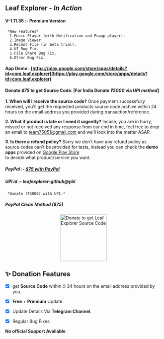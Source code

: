 ## Leaf Explorer - *In Action*
#### V-1.11.35 :- Premium Version
     *New Features*
      1.Music Player (with Notification and Popup player).
      2.Image Viewer.
      3.Recent File (in beta trial).
      4.UI Bug Fix.
      5.File Share Bug Fix.
      6.Other Bug Fix.
#### App Demo : [https://play.google.com/store/apps/details?id=com.leaf.explorer](https://play.google.com/store/apps/details?id=com.leaf.explorer)<br>

#### Donate *$75* to get Source Code. [For India Donate *₹5000* via *UPI method*]
**1. When will I receive the source code?**
Once payment successfully received, you'll get the requested products source code archive within 24 hours on the email address you provided during transaction/reference.

**2. What if product is late or I need it urgently?**
Incase, you are in hurry, missed or not received any response from our end in time, feel free to drop an email to team75051@gmail.com and we'll look into the matter ASAP.

**3. Is there a refund policy?**
Sorry we don't have any refund policy as source codes can't be provided for tests, instead you can check the **demo apps** provided on [Google Play Store](https://play.google.com/store/apps/details?id=com.leaf.explorer)</br> to decide what product/service you want.

##### PayPal :- [*$75* with PayPal](https://try-tolearn.blogspot.com/2021/02/paypal-for-leaf-explorer.html)</br>

##### UPI id :- leafexplorer-github@ybl 
     *Donate (₹5000) with UPI.*

##### PayPal Clean Method ($75)
<a href="http://paypal.me/premium813" target="_blank" title="Buy me a Coffee"><img width="150" style="border:0px;width:150px;display:block;margin:0 auto" src="https://github.com/mjbdl/Premium-SmartWebView/blob/master/app/donate-now-button-n-dim-300x162.jpg" border="0" alt="Donate to get Leaf Explorer Source Code" /></a>

## ✨ Donation Features
- [x] get **Source Code** within ⏰ 24 hours on the email address provided by you.
- [x] **Free** + **Premium** Update.
- [x] Update Details Via **Telegram Channel**.
- [x] Regular Bug Fixes.



**No official Support Available**
